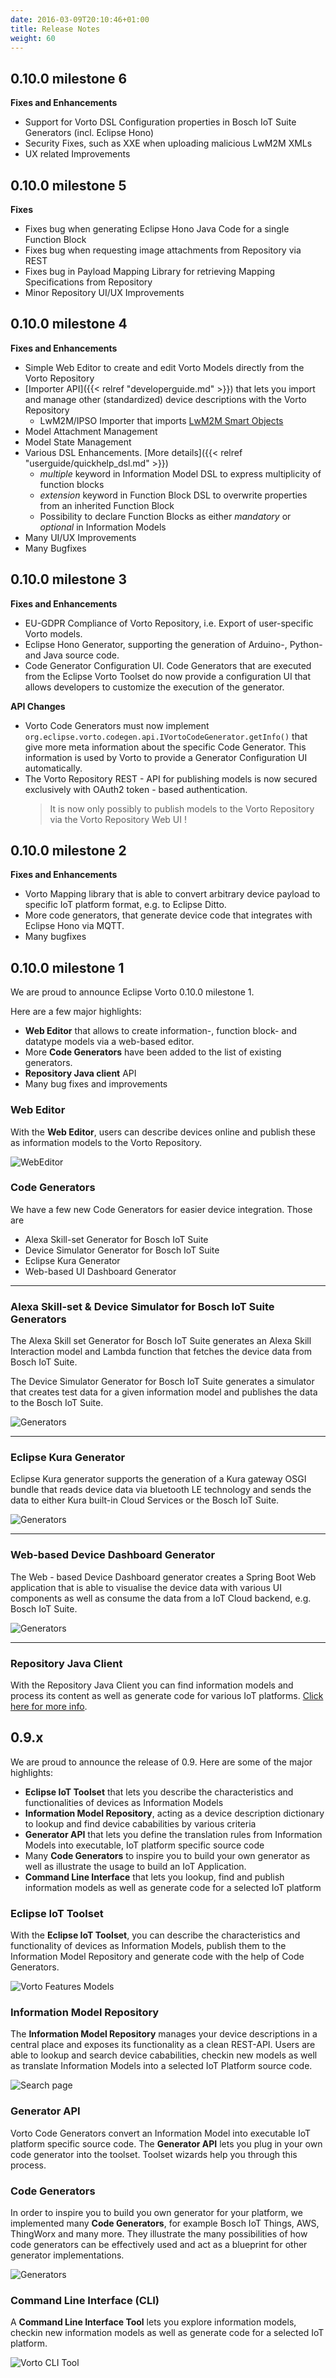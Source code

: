 ```yaml
---
date: 2016-03-09T20:10:46+01:00
title: Release Notes
weight: 60
---
```


## 0.10.0 milestone 6

**Fixes and Enhancements**

* Support for Vorto DSL Configuration properties in Bosch IoT Suite Generators (incl. Eclipse Hono) 
* Security Fixes, such as XXE when uploading malicious LwM2M XMLs
* UX related Improvements  

## 0.10.0 milestone 5

**Fixes**

* Fixes bug when generating Eclipse Hono Java Code for a single Function Block
* Fixes bug when requesting image attachments from Repository via REST
* Fixes bug in Payload Mapping Library for retrieving Mapping Specifications from Repository
* Minor Repository UI/UX Improvements

## 0.10.0 milestone 4

**Fixes and Enhancements**

* Simple Web Editor to create and edit Vorto Models directly from the Vorto Repository
* [Importer API]({{< relref "developerguide.md" >}}) that lets you import and manage other (standardized) device descriptions with the Vorto Repository
	* LwM2M/IPSO Importer that imports [LwM2M Smart Objects](https://github.com/IPSO-Alliance/pub/tree/master/reg%20v1_1)
* Model Attachment Management
* Model State Management
* Various DSL Enhancements. [More details]({{< relref "userguide/quickhelp_dsl.md" >}})
	* _multiple_ keyword in Information Model DSL to express multiplicity of function blocks
	* _extension_ keyword in Function Block DSL to overwrite properties from an inherited Function Block
	* Possibility to declare Function Blocks as either _mandatory_ or _optional_ in Information Models
* Many UI/UX Improvements
* Many Bugfixes


## 0.10.0 milestone 3

**Fixes and Enhancements**

- EU-GDPR Compliance of Vorto Repository, i.e. Export of user-specific Vorto models.
- Eclipse Hono Generator, supporting the generation of Arduino-, Python- and Java source code.
- Code Generator Configuration UI. Code Generators that are executed from the Eclipse Vorto Toolset do now provide a configuration UI that allows developers to customize the execution of the generator.


**API Changes**
 
- Vorto Code Generators must now implement `org.eclipse.vorto.codegen.api.IVortoCodeGenerator.getInfo()` that give more meta information about the specific Code Generator. This information is used by Vorto to provide a Generator Configuration UI automatically.
- The Vorto Repository REST - API for publishing models is now secured exclusively with OAuth2 token - based authentication. 
	> It is now only possibly to publish models to the Vorto Repository via the Vorto Repository Web UI !

## 0.10.0 milestone 2
**Fixes and Enhancements**

* Vorto Mapping library that is able to convert arbitrary device payload to specific IoT platform format, e.g. to Eclipse Ditto.
* More code generators, that generate device code that integrates with Eclipse Hono via MQTT.
* Many bugfixes


## 0.10.0 milestone 1
We are proud to announce Eclipse Vorto 0.10.0 milestone 1.

Here are a few major highlights:

* **Web Editor** that allows to create information-, function block- and datatype models via a web-based editor.
* More **Code Generators** have been added to the list of existing generators.
* **Repository Java client** API
* Many bug fixes and improvements

### Web Editor
With the **Web Editor**, users can describe devices online and publish these as information models to the Vorto Repository.

![WebEditor](/images/release_notes/0.10.0-m2/webeditor_details.png)

### Code Generators

We have a few new Code Generators for easier device integration. Those are

*   Alexa Skill-set Generator for Bosch IoT Suite
*   Device Simulator Generator for Bosch IoT Suite
*   Eclipse Kura Generator
*   Web-based UI Dashboard Generator

* * *

### Alexa Skill-set & Device Simulator for Bosch IoT Suite Generators

The Alexa Skill set Generator for Bosch IoT Suite generates an Alexa Skill Interaction model and Lambda function that fetches the device data from Bosch IoT Suite.

The Device Simulator Generator for Bosch IoT Suite generates a simulator that creates test data for a given information model and publishes the data to the Bosch IoT Suite.

![Generators](/images/release_notes/0.10.0-m2/webeditor_details.png)

* * *

### Eclipse Kura Generator

Eclipse Kura generator supports the generation of a Kura gateway OSGI bundle that reads device data via bluetooth LE technology and sends the data to either Kura built-in Cloud Services or the Bosch IoT Suite.

![Generators](/images/release_notes/0.10.0-m2/webeditor_details.png)

* * *

### Web-based Device Dashboard Generator

The Web - based Device Dashboard generator creates a Spring Boot Web application that is able to visualise the device data with various UI components as well as consume the data from a IoT Cloud backend, e.g. Bosch IoT Suite.

![Generators](/images/release_notes/0.10.0-m2/webeditor_details.png)

* * *

### Repository Java Client

With the Repository Java Client you can find information models and process its content as well as generate code for various IoT platforms. [Click here for more info](https://github.com/eclipse/vorto/tree/development/server/repo/repository-java-client/Readme.md).



## 0.9.x

We are proud to announce the release of 0.9. Here are some of the major highlights:

*   **Eclipse IoT Toolset** that lets you describe the characteristics and functionalities of devices as Information Models
*   **Information Model Repository**, acting as a device description dictionary to lookup and find device cababilities by various criteria
*   **Generator API** that lets you define the translation rules from Information Models into executable, IoT platform specific source code
*   Many **Code Generators** to inspire you to build your own generator as well as illustrate the usage to build an IoT Application.
*   **Command Line Interface** that lets you lookup, find and publish information models as well as generate code for a selected IoT platform

### Eclipse IoT Toolset

With the **Eclipse IoT Toolset**, you can describe the characteristics and functionality of devices as Information Models, publish them to the Information Model Repository and generate code with the help of Code Generators.

![Vorto Features Models](/images/release_notes/0.9.x/vorto_features_models.png)

### Information Model Repository

The **Information Model Repository** manages your device descriptions in a central place and exposes its functionality as a clean REST-API. Users are able to lookup and search device cababilities, checkin new models as well as translate Information Models into a selected IoT Platform source code.

![Search page](/images/release_notes/0.9.x/vorto_repository_search.png)

### Generator API

Vorto Code Generators convert an Information Model into executable IoT platform specific source code. The **Generator API** lets you plug in your own code generator into the toolset. Toolset wizards help you through this process.

### Code Generators

In order to inspire you to build you own generator for your platform, we implemented many **Code Generators**, for example Bosch IoT Things, AWS, ThingWorx and many more. They illustrate the many possibilities of how code generators can be effectively used and act as a blueprint for other generator implementations.

![Generators](/images/release_notes/0.9.x/vorto_repository_generators.png)

### Command Line Interface (CLI)

A **Command Line Interface Tool** lets you explore information models, checkin new information models as well as generate code for a selected IoT platform.

![Vorto CLI Tool](/images/release_notes/0.9.x/vorto_features_cli_tool.png)

